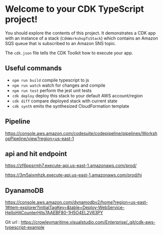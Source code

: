 # Welcome to your CDK TypeScript project!

You should explore the contents of this project. It demonstrates a CDK app with an instance of a stack (`CdkWorkshopTsStack`)
which contains an Amazon SQS queue that is subscribed to an Amazon SNS topic.

The `cdk.json` file tells the CDK Toolkit how to execute your app.

## Useful commands

 * `npm run build`   compile typescript to js
 * `npm run watch`   watch for changes and compile
 * `npm run test`    perform the jest unit tests
 * `cdk deploy`      deploy this stack to your default AWS account/region
 * `cdk diff`        compare deployed stack with current state
 * `cdk synth`       emits the synthesized CloudFormation template

 ## Pipeline 
 https://console.aws.amazon.com/codesuite/codepipeline/pipelines/WorkshopPipeline/view?region=us-east-1 


## api and hit endpoint
https://zf6ppsrmh7.execute-api.us-east-1.amazonaws.com/prod/

https://3m5aixmhzk.execute-api.us-east-1.amazonaws.com/prod/hi

## DyanamoDB
https://console.aws.amazon.com/dynamodbv2/home?region=us-east-1#item-explorer?initialTagKey=&table=Deploy-WebService-HelloHitCounterHits7AAEBF80-1H5O4EL2V63PY


Git url : https://crowleymaritime.visualstudio.com/Enterprise/_git/cdk-aws-typescript-example 


